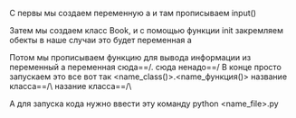 С первы мы создаем переменную a и там прописываем input()

Затем мы создаем класс Book, и с помощью функции init закремляем обекты в наше случаи это будет переменная a

Потом мы прописываем функцию для вывода информации из переменный a
                                   переменная сюда==\/. сюда ненадо==\/
В конце просто запускаем это все вот так <name_class()>.<name_функция()>
                              название класса==/\ назание класса==/\

А для запуска кода нужно ввести эту команду python <name_file>.py
